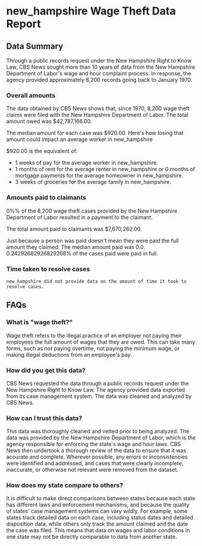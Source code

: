 # new_hampshire Wage Theft Data Report

## Data Summary

Through a public records request under the New Hampshire Right to Know Law, CBS News sought more than 10 years of data from the New Hampshire Department of Labor's wage and hour complaint process. In response, the agency provided approximately 8,200 records going back to January 1970.



### Overall amounts

The data obtained by CBS News shows that, since 1970, 8,200 wage theft claims were filed with the New Hampshire Department of Labor. The total amount owed was $42,787,166.00.

The median amount for each case was $920.00. Here's how losing that amount could impact an average worker in new_hampshire

$920.00 is the equivalent of: 
* 1 weeks of pay for the average worker in new_hampshire.
* 1 months of rent for the average renter in new_hampshire or 0 months of mortgage payments for the average homeowner in new_hampshire.
* 3 weeks of groceries for the average family in new_hampshire.

### Amounts paid to claimants

0%% of the 8,200 wage theft cases provided by the New Hampshire Department of Labor resulted in a payment to the claimant. 

The total amount paid to claimants was $7,670,262.00.

Just because a person was paid doesn't mean they were paid the full amount they claimed. The median amount paid was 0.0. 0.24292682926829268% of the cases paid were paid in full.


### Time taken to resolve cases

    new_hampshire did not provide data on the amount of time it took to resolve cases.


## FAQs

### What is "wage theft?"

Wage theft refers to the illegal practice of an employer not paying their employees the full amount of wages that they are owed. This can take many forms, such as not paying overtime, not paying the minimum wage, or making illegal deductions from an employee's pay.

###  How did you get this data?

CBS News requested the data through a public records request under the New Hampshire Right to Know Law. The agency provided data exported from its case management system. The data was cleaned and analyzed by CBS News.

### How can I trust this data? 

This data was thoroughly cleaned and vetted prior to being analyzed. The data was provided by the New Hampshire Department of Labor, which is the agency responsible for enforcing the state's wage and hour laws. CBS News then undertook a thorough review of the data to ensure that it was accurate and complete. Wherever possible, any errors or inconsistencies were identified and addressed, and cases that were clearly incomplete, inaccurate, or otherwise not relevant were removed from the dataset.

### How does my state compare to others? 

It is difficult to make direct comparisons between states because each state has different laws and enforcement mechanisms, and because the quality of states' case management systems can vary wildly. For example, some states track detailed data on each case, including status dates and detailed disposition data, while others only track the amount claimed and the date the case was filed. This means that data on wages and labor conditions in one state may not be directly comparable to data from another state.